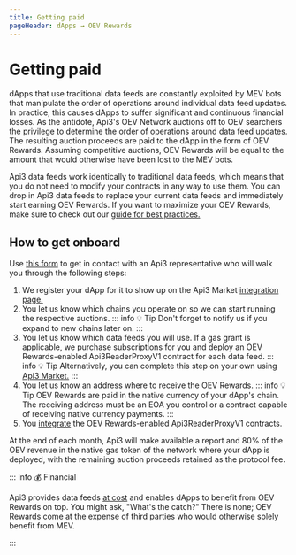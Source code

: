 ```yaml
---
title: Getting paid
pageHeader: dApps → OEV Rewards
---
```


<PageHeader/>

# Getting paid

dApps that use traditional data feeds are constantly exploited by MEV bots that manipulate the order of operations around individual data feed updates.
In practice, this causes dApps to suffer significant and continuous financial losses.
As the antidote, Api3's OEV Network auctions off to OEV searchers the privilege to determine the order of operations around data feed updates.
The resulting auction proceeds are paid to the dApp in the form of OEV Rewards.
Assuming competitive auctions, OEV Rewards will be equal to the amount that would otherwise have been lost to the MEV bots.

Api3 data feeds work identically to traditional data feeds, which means that you do not need to modify your contracts in any way to use them.
You can drop in Api3 data feeds to replace your current data feeds and immediately start earning OEV Rewards.
If you want to maximize your OEV Rewards, make sure to check out our [guide for best practices.](/dapps/oev-rewards/best-practices)

## How to get onboard

Use [this form](https://api3dao.typeform.com/to/FHhFIL41) to get in contact with an Api3 representative who will walk you through the following steps:

1. We register your dApp for it to show up on the Api3 Market [integration page.](/dapps/integration/index.md#integration-information)
2. You let us know which chains you operate on so we can start running the respective auctions.
   ::: info 💡 Tip
   Don't forget to notify us if you expand to new chains later on.
   :::
3. You let us know which data feeds you will use.
   If a gas grant is applicable, we purchase subscriptions for you and deploy an OEV Rewards-enabled Api3ReaderProxyV1 contract for each data feed.
   ::: info 💡 Tip
   Alternatively, you can complete this step on your own using [Api3 Market.](https://market.api3.org/)
   :::
4. You let us know an address where to receive the OEV Rewards.
   ::: info 💡 Tip
   OEV Rewards are paid in the native currency of your dApp's chain.
   The receiving address must be an EOA you control or a contract capable of receiving native currency payments.
   :::
5. You [integrate](/dapps/integration/contract-integration) the OEV Rewards-enabled Api3ReaderProxyV1 contracts.

At the end of each month, Api3 will make available a report and 80% of the OEV revenue in the native gas token of the network where your dApp is deployed, with the remaining auction proceeds retained as the protocol fee.

::: info 💰 Financial

Api3 provides data feeds [at cost](/dapps/integration/index#pricing) and enables dApps to benefit from OEV Rewards on top.
You might ask, "What's the catch?"
There is none; OEV Rewards come at the expense of third parties who would otherwise solely benefit from MEV.

:::
